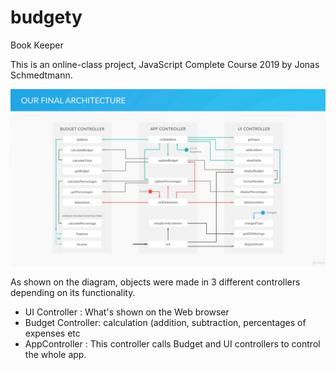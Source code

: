 # budgety
Book Keeper

This is an online-class project, JavaScript Complete Course 2019 by Jonas Schmedtmann.

![layout](./budgety_layout.png)

As shown on the diagram, objects were made in 3 different controllers depending on its functionality.
  - UI Controller :  What's shown on the Web browser
  - Budget Controller: calculation (addition, subtraction, percentages of expenses etc
  - AppController : This controller calls Budget and UI controllers to control the whole app.
  
  
